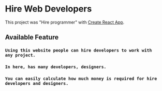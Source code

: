 # Hire Web Developers

This project was "Hire programmer" with [Create React App](https://keen-turing-c86f49.netlify.app/).

## Available Feature

### `Using this website people can hire developers to work with any project.`
### `In here, has many developers, designers.`
### `You can easily calculate how much money is required for hire developers and designers.`